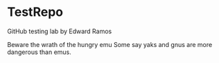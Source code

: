 # TestRepo
GitHub testing lab by Edward Ramos

Beware the wrath of the hungry emu
Some say yaks and gnus are more dangerous than emus.
